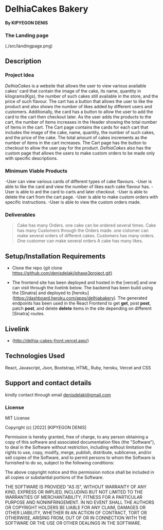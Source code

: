 # DelhiaCakes Bakery

#### By **KIPYEGON DENIS**

### The Landing page

(./src/landingpage.png)
## Description
### Project Idea
_DelhiaCakes_ is a website that allows the user to view various available cakes' card that contain the image of the cake, its name, quantity in kilograms(Kgs), the number of such cakes still available in the store, and the price of such flavour. The cart has a button that allows the user to like the product and also shows the number of likes added by different users and customers. Additionally, the card has a button to allow the user to add the card to the cart then checkout later. As the user adds the products to the cart, the number of items increases in the Header showing the total number of items in the cart. The Cart page contains the cards for each cart that includes the image of the cake, name, quantity, the number of such cakes, and the price of the cake. The total amount of cakes increments as the number of items in the cart increases. The Cart page has the button to checkout to allow the user pay for the product. 
_DelhiaCakes_ also has the custom page that allows the users to make custom orders to be made only with specific descriptions. 
 ### Minimum Viable Products 
 -User can view various cards of different types of cake flavours. 
 -User is able to like the card and view the number of likes each cake flavour has. 
 -User is able to ard the card to carts and later checkout.
 -User is able to delete the cart from the cart page.
 -User is able to make custom orders with specific instructions.
 -User is able to view the custom orders made.
 ### Deliverables
 >Cake has many Orders. one cake can be ordered several times.
 >Cake has many Customers through the Orders made. one cistomer can make several orders of different cakes.
 >Customers has many orders. One customer can make several orders
 >A cake has many likes.
 
 
## Setup/Installation Requirements

* Clone the repo {git clone https://github.com/denisdelaki/phase3project.git}


* The frontend site has been deployed and hosted in the [vercel] and one can visit through the livelink below. The backend has been build using the [Sinatra] and deployed to [heroku] (https://dashboard.heroku.com/apps/delhiabakery). The generated endpoints has been used in the React Frontend to get **get**, post **post**, patch **post**, and delete **delete** items in the site depending on different [Sinatra] routes.

## Livelink
* (http://delhia-cakes-front.vercel.app/)
## Technologies Used

React, Javascript, Json, Bootstrap,  HTML, Ruby, heroku, Vercel and CSS

## Support and contact details

kindly contact through email denisdelaki@gmail.com

### License

MIT License

Copyright (c) [2022] [KIPYEGON DENIS]

Permission is hereby granted, free of charge, to any person obtaining a copy
of this software and associated documentation files (the "Software"), to deal
in the Software without restriction, including without limitation the rights
to use, copy, modify, merge, publish, distribute, sublicense, and/or sell
copies of the Software, and to permit persons to whom the Software is
furnished to do so, subject to the following conditions:

The above copyright notice and this permission notice shall be included in all
copies or substantial portions of the Software.

THE SOFTWARE IS PROVIDED "AS IS", WITHOUT WARRANTY OF ANY KIND, EXPRESS OR
IMPLIED, INCLUDING BUT NOT LIMITED TO THE WARRANTIES OF MERCHANTABILITY,
FITNESS FOR A PARTICULAR PURPOSE AND NONINFRINGEMENT. IN NO EVENT SHALL THE
AUTHORS OR COPYRIGHT HOLDERS BE LIABLE FOR ANY CLAIM, DAMAGES OR OTHER
LIABILITY, WHETHER IN AN ACTION OF CONTRACT, TORT OR OTHERWISE, ARISING FROM,
OUT OF OR IN CONNECTION WITH THE SOFTWARE OR THE USE OR OTHER DEALINGS IN THE
SOFTWARE.
